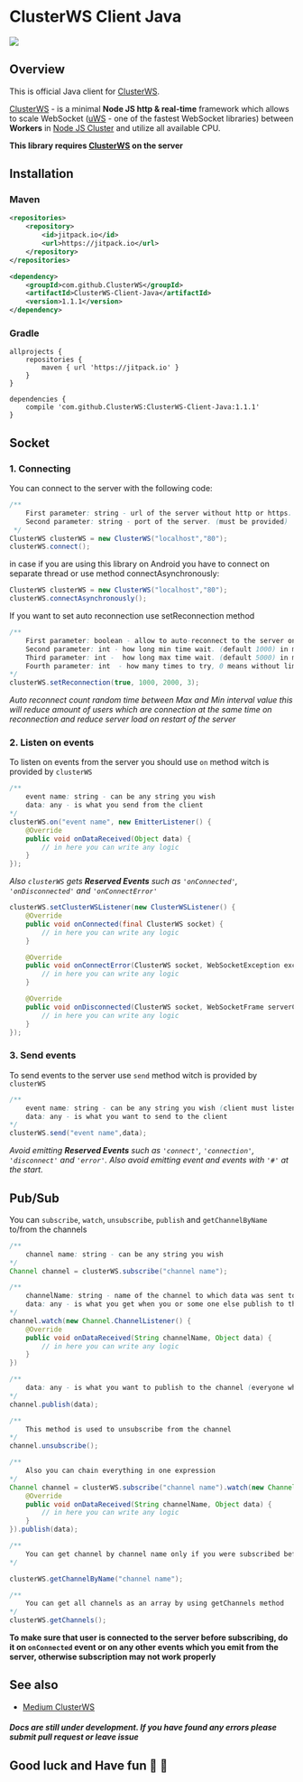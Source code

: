 # ClusterWS Client Java
[![](https://jitpack.io/v/ClusterWS/ClusterWS-Client-Java.svg)](https://jitpack.io/#ClusterWS/ClusterWS-Client-Java)

## Overview
This is official Java client for [ClusterWS](https://github.com/ClusterWS/ClusterWS).

[ClusterWS](https://github.com/ClusterWS/ClusterWS) - is a minimal **Node JS http & real-time** framework which allows to scale WebSocket ([uWS](https://github.com/uNetworking/uWebSockets) - one of the fastest WebSocket libraries) between **Workers** in [Node JS Cluster](https://nodejs.org/api/cluster.html) and utilize all available CPU.

**This library requires [ClusterWS](https://github.com/ClusterWS/ClusterWS) on the server**

## Installation
### Maven

```xml
<repositories>
    <repository>
        <id>jitpack.io</id>
        <url>https://jitpack.io</url>
    </repository>
</repositories>

<dependency>
    <groupId>com.github.ClusterWS</groupId>
    <artifactId>ClusterWS-Client-Java</artifactId>
    <version>1.1.1</version>
</dependency>
```


### Gradle

```Gradle
allprojects {
    repositories {
        maven { url 'https://jitpack.io' }
    }
}
	
dependencies {
    compile 'com.github.ClusterWS:ClusterWS-Client-Java:1.1.1'
}
```


## Socket
### 1. Connecting
You can connect to the server with the following code: 
```java
/**
    First parameter: string - url of the server without http or https. (must be provided)
    Second parameter: string - port of the server. (must be provided)
 */
ClusterWS clusterWS = new ClusterWS("localhost","80");
clusterWS.connect();

```

in case if you are using this library on Android you have to connect on separate thread or use method connectAsynchronously: 
```java
ClusterWS clusterWS = new ClusterWS("localhost","80");
clusterWS.connectAsynchronously();
```

If you want to set auto reconnection use setReconnection method
```java
/**
    First parameter: boolean - allow to auto-reconnect to the server on lost connection. (default false)
    Second parameter: int - how long min time wait. (default 1000) in ms
    Third parameter: int -  how long max time wait. (default 5000) in ms
    Fourth parameter: int  - how many times to try, 0 means without limit. (default 0)
*/
clusterWS.setReconnection(true, 1000, 2000, 3);
```

*Auto reconnect count random time between Max and Min interval value this will reduce amount of users which are connection at the same time on reconnection and reduce server load on restart of the server*

### 2. Listen on events
To listen on events from the server you should use `on` method witch is provided by `clusterWS`
```java
/**
    event name: string - can be any string you wish
    data: any - is what you send from the client
*/
clusterWS.on("event name", new EmitterListener() {
    @Override
    public void onDataReceived(Object data) {
        // in here you can write any logic
    }
});
```

*Also `clusterWS` gets **Reserved Events** such as `'onConnected'`, `'onDisconnected'` and `'onConnectError'`*
```java
clusterWS.setClusterWSListener(new ClusterWSListener() {
    @Override
    public void onConnected(final ClusterWS socket) {
        // in here you can write any logic
    }

    @Override
    public void onConnectError(ClusterWS socket, WebSocketException exception) {
        // in here you can write any logic
    }

    @Override
    public void onDisconnected(ClusterWS socket, WebSocketFrame serverCloseFrame, WebSocketFrame clientCloseFrame, boolean closedByServer) {
        // in here you can write any logic
    }
});
```

### 3. Send events
To send events to the server use `send` method witch is provided by `clusterWS`
```java
/**
    event name: string - can be any string you wish (client must listen on this event name)
    data: any - is what you want to send to the client
*/
clusterWS.send("event name",data);

```

*Avoid emitting **Reserved Events** such as `'connect'`, `'connection'`, `'disconnect'` and `'error'`. Also avoid emitting  event and events with `'#'` at the start.*

## Pub/Sub
You can `subscribe`, `watch`, `unsubscribe`, `publish` and `getChannelByName` to/from the channels
```java
/**
    channel name: string - can be any string you wish
*/
Channel channel = clusterWS.subscribe("channel name");

/**
    channelName: string - name of the channel to which data was sent to
    data: any - is what you get when you or some one else publish to the channel
*/
channel.watch(new Channel.ChannelListener() {
    @Override
    public void onDataReceived(String channelName, Object data) {
        // in here you can write any logic
    }
})

/**
    data: any - is what you want to publish to the channel (everyone who is subscribed will get it)
*/
channel.publish(data);

/**
    This method is used to unsubscribe from the channel
*/
channel.unsubscribe();

/**
    Also you can chain everything in one expression
*/
Channel channel = clusterWS.subscribe("channel name").watch(new Channel.ChannelListener() {
    @Override
    public void onDataReceived(String channelName, Object data) {
        // in here you can write any logic
    }
}).publish(data);

/**
    You can get channel by channel name only if you were subscribed before
*/

clusterWS.getChannelByName("channel name");

/**
    You can get all channels as an array by using getChannels method
*/
clusterWS.getChannels();
```

**To make sure that user is connected to the server before subscribing, do it on `onConnected` event or on any other events which you emit from the server, otherwise subscription may not work properly**

## See also
* [Medium ClusterWS](https://medium.com/clusterws)


#### *Docs are still under development. If you have found any errors please submit pull request or leave issue*

## Good luck and Have fun :balloon: :running: